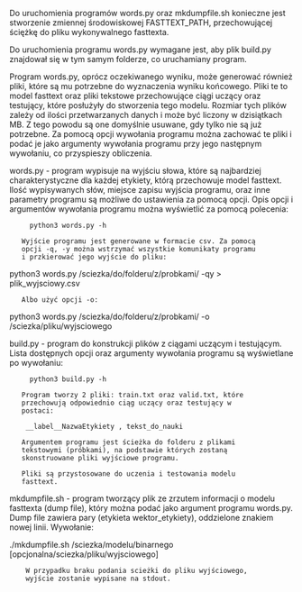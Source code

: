 Do uruchomienia programów words.py oraz mkdumpfile.sh konieczne jest
stworzenie zmiennej środowiskowej FASTTEXT_PATH, przechowującej
ściężkę do pliku wykonywalnego fasttexta.

Do uruchomienia programu words.py wymagane jest, aby plik build.py
znajdował się w tym samym folderze, co uruchamiany program.

Program words.py, oprócz oczekiwanego wyniku, może generować również
pliki, które są mu potrzebne do wyznaczenia wyniku końcowego. Pliki te
to model fasttext oraz pliki tekstowe przechowujące ciągi uczący oraz
testujący, które posłużyły do stworzenia tego modelu. Rozmiar tych
plików zależy od ilości przetwarzanych danych i może być liczony w
dzisiątkach MB. Z tego powodu są one domyślnie usuwane, gdy tylko nie
są już potrzebne. Za pomocą opcji wywołania programu można zachować te
pliki i podać je jako argumenty wywołania programu przy jego następnym
wywołaniu, co przyspieszy obliczenia.

words.py - program wypisuje na wyjściu słowa, które są najbardziej
	   charakterystyczne dla każdej etykiety, którą przechowuje
	   model fasttext. Ilość wypisywanych słów, miejsce zapisu
	   wyjścia programu, oraz inne parametry programu są możliwe
	   do ustawienia za pomocą opcji. Opis opcji i argumentów
	   wywołania programu można wyświetlić za pomocą polecenia:

	  	 python3 words.py -h

	   Wyjście programu jest generowane w formacie csv. Za pomocą
	   opcji -q, -y można wstrzymać wszystkie komunikaty programu
	   i przkierować jego wyjście do pliku:

  python3 words.py /sciezka/do/folderu/z/probkami/ -qy > plik_wyjsciowy.csv

	   Albo użyć opcji -o:

  python3 words.py /sciezka/do/folderu/z/probkami/ -o /sciezka/pliku/wyjsciowego
   
build.py - program do konstrukcji plików z ciągami uczącym i
	   testującym.  Lista dostępnych opcji oraz argumenty
	   wywołania programu są wyświetlane po wywołaniu:

	   	 python3 build.py -h

	   Program tworzy 2 pliki: train.txt oraz valid.txt, które
	   przechowują odpowiednio ciąg uczący oraz testujący w
	   postaci:

	   	__label__NazwaEtykiety , tekst_do_nauki

	   Argumentem programu jest ścieżka do folderu z plikami
	   tekstowymi (próbkami), na podstawie których zostaną
	   skonstruowane pliki wyjściowe programu.

	   Pliki są przystosowane do uczenia i testowania modelu
	   fasttext.

mkdumpfile.sh - program tworzący plik ze zrzutem informacji o modelu
	      	fasttexta (dump file), który można podać jako argument
	      	programu words.py. Dump file zawiera pary (etykieta
	      	wektor_etykiety), oddzielone znakiem nowej
	      	linii. Wywołanie:

  ./mkdumpfile.sh /sciezka/modelu/binarnego [opcjonalna/sciezka/pliku/wyjsciowego]

  		W przypadku braku podania scieżki do pliku wyjściowego,
		wyjście zostanie wypisane na stdout.
